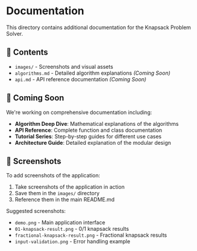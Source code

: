 # Documentation

This directory contains additional documentation for the Knapsack Problem Solver.

## 📁 Contents

- `images/` - Screenshots and visual assets
- `algorithms.md` - Detailed algorithm explanations *(Coming Soon)*
- `api.md` - API reference documentation *(Coming Soon)*

## 🚧 Coming Soon

We're working on comprehensive documentation including:

- **Algorithm Deep Dive**: Mathematical explanations of the algorithms
- **API Reference**: Complete function and class documentation
- **Tutorial Series**: Step-by-step guides for different use cases
- **Architecture Guide**: Detailed explanation of the modular design

## 📸 Screenshots

To add screenshots of the application:

1. Take screenshots of the application in action
2. Save them in the `images/` directory
3. Reference them in the main README.md

Suggested screenshots:
- `demo.png` - Main application interface
- `01-knapsack-result.png` - 0/1 knapsack results
- `fractional-knapsack-result.png` - Fractional knapsack results
- `input-validation.png` - Error handling example
